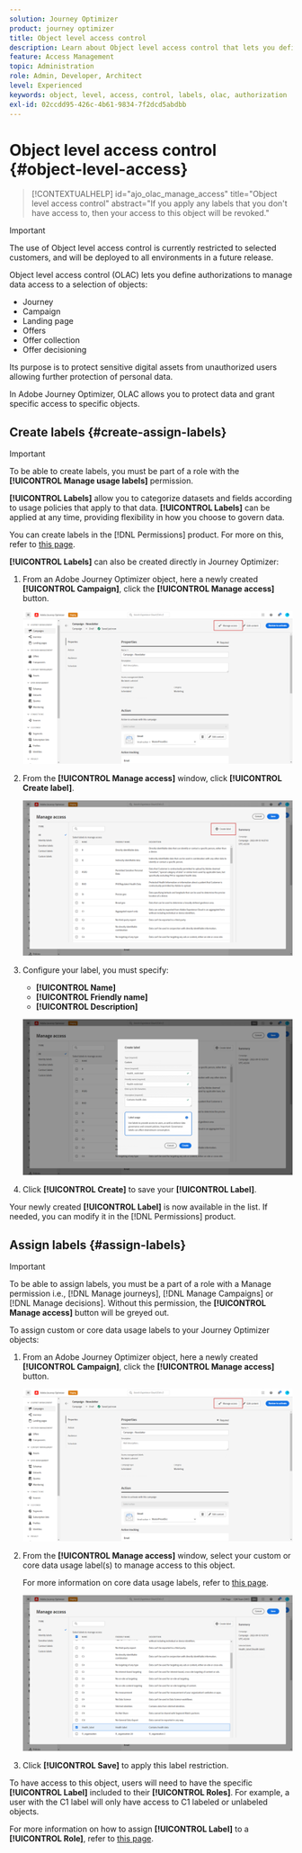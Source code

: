 ```yaml
---
solution: Journey Optimizer
product: journey optimizer
title: Object level access control
description: Learn about Object level access control that lets you define authorizations to manage data access to a selection of objects
feature: Access Management
topic: Administration
role: Admin, Developer, Architect
level: Experienced
keywords: object, level, access, control, labels, olac, authorization
exl-id: 02ccdd95-426c-4b61-9834-7f2dcd5abdbb
---
```

# Object level access control {#object-level-access}

>[!CONTEXTUALHELP]
>id="ajo_olac_manage_access"
>title="Object level access control"
>abstract="If you apply any labels that you don't have access to, then your access to this object will be revoked."

>[!IMPORTANT]
>
>The use of Object level access control is currently restricted to selected customers, and will be deployed to all environments in a future release.

Object level access control (OLAC) lets you define authorizations to manage data access to a selection of objects:

* Journey
* Campaign
* Landing page
* Offers
* Offer collection
* Offer decisioning

Its purpose is to protect sensitive digital assets from unauthorized users allowing further protection of personal data. 

In Adobe Journey Optimizer, OLAC allows you to protect data and grant specific access to specific objects.

## Create labels {#create-assign-labels}

>[!IMPORTANT]
>
>To be able to create labels, you must be part of a role with the **[!UICONTROL Manage usage labels]** permission.

**[!UICONTROL Labels]** allow you to categorize datasets and fields according to usage policies that apply to that data. **[!UICONTROL Labels]** can be applied at any time, providing flexibility in how you choose to govern data. 

You can create labels in the [!DNL Permissions] product. For more on this, refer to [this page](https://experienceleague.adobe.com/docs/experience-platform/access-control/abac/permissions-ui/labels.html). 

**[!UICONTROL Labels]** can also be created directly in Journey Optimizer:

1. From an Adobe Journey Optimizer object, here a newly created **[!UICONTROL Campaign]**, click the **[!UICONTROL Manage access]** button.

    ![](assets/olac_1.png)

1. From the **[!UICONTROL Manage access]** window, click **[!UICONTROL Create label]**.

    ![](assets/olac_2.png)

1. Configure your label, you must specify:
    * **[!UICONTROL Name]**
    * **[!UICONTROL Friendly name]**
    * **[!UICONTROL Description]**

    ![](assets/olac_3.png)

1. Click **[!UICONTROL Create]** to save your **[!UICONTROL Label]**.

Your newly created **[!UICONTROL Label]** is now available in the list. If needed, you can modify it in the [!DNL Permissions] product.

## Assign labels {#assign-labels}

>[!IMPORTANT]
>
>To be able to assign labels, you must be a part of a role with a Manage permission i.e., [!DNL Manage journeys], [!DNL Manage Campaigns] or [!DNL Manage decisions]. Without this permission, the **[!UICONTROL Manage access]** button will be greyed out.

To assign custom or core data usage labels to your Journey Optimizer objects: 

1. From an Adobe Journey Optimizer object, here a newly created **[!UICONTROL Campaign]**, click the **[!UICONTROL Manage access]** button.

    ![](assets/olac_1.png)

1. From the **[!UICONTROL Manage access]** window, select your custom or core data usage label(s) to manage access to this object. 

    For more information on core data usage labels, refer to [this page](https://experienceleague.adobe.com/docs/experience-platform/data-governance/labels/reference.html).

    ![](assets/olac_4.png)

1. Click **[!UICONTROL Save]** to apply this label restriction. 

To have access to this object, users will need to have the specific **[!UICONTROL Label]** included to their **[!UICONTROL Roles]**. 
For example, a user with the C1 label will only have access to C1 labeled or unlabeled objects.

For more information on how to assign **[!UICONTROL Label]** to a **[!UICONTROL Role]**, refer to [this page](https://experienceleague.adobe.com/docs/experience-platform/access-control/abac/permissions-ui/permissions.html#manage-labels-for-a-role).
